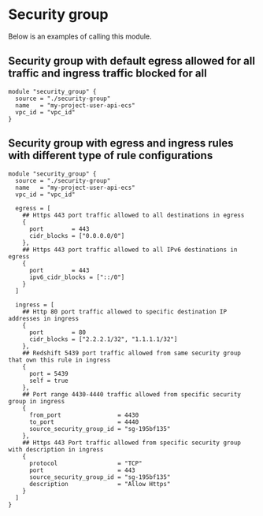 # Security group

Below is an examples of calling this module.

## Security group with default egress allowed for all traffic and ingress traffic blocked for all

```
module "security_group" {
  source = "./security-group"
  name   = "my-project-user-api-ecs"
  vpc_id = "vpc_id"
}
```

## Security group with egress and ingress rules with different type of rule configurations

```
module "security_group" {
  source = "./security-group"
  name   = "my-project-user-api-ecs"
  vpc_id = "vpc_id"

  egress = [
    ## Https 443 port traffic allowed to all destinations in egress
    {
      port        = 443
      cidr_blocks = ["0.0.0.0/0"]
    },
    ## Https 443 port traffic allowed to all IPv6 destinations in egress
    {
      port        = 443
      ipv6_cidr_blocks = ["::/0"]
    }
  ]

  ingress = [
    ## Http 80 port traffic allowed to specific destination IP addresses in ingress
    {
      port        = 80
      cidr_blocks = ["2.2.2.1/32", "1.1.1.1/32"]
    },
    ## Redshift 5439 port traffic allowed from same security group that own this rule in ingress
    {
      port = 5439
      self = true
    },
    ## Port range 4430-4440 traffic allowed from specific security group in ingress
    {
      from_port                = 4430
      to_port                  = 4440
      source_security_group_id = "sg-195bf135"
    },
    ## Https 443 Port traffic allowed from specific security group with description in ingress
    {
      protocol                 = "TCP"
      port                     = 443
      source_security_group_id = "sg-195bf135"
      description              = "Allow Https"
    }
  ]
}
```
